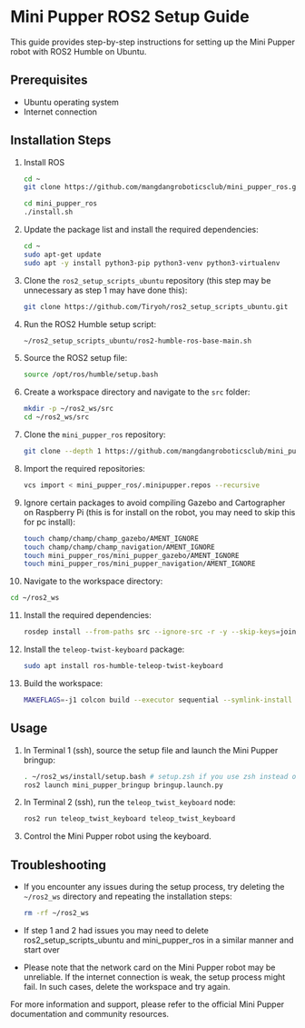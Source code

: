 # Mini Pupper ROS2 Setup Guide

This guide provides step-by-step instructions for setting up the Mini Pupper robot with ROS2 Humble on Ubuntu.

## Prerequisites

- Ubuntu operating system
- Internet connection

## Installation Steps

1. Install ROS
  
    ```bash
    cd ~
    git clone https://github.com/mangdangroboticsclub/mini_pupper_ros.git -b ros2-dev mini_pupper_ros
    ```

    ```bash
    cd mini_pupper_ros
    ./install.sh
    ```

2. Update the package list and install the required dependencies:

   ```bash
   cd ~
   sudo apt-get update
   sudo apt -y install python3-pip python3-venv python3-virtualenv
   ```

3. Clone the `ros2_setup_scripts_ubuntu` repository (this step may be unnecessary as step 1 may have done this):

   ```bash
   git clone https://github.com/Tiryoh/ros2_setup_scripts_ubuntu.git
   ```

4. Run the ROS2 Humble setup script:

   ```bash
   ~/ros2_setup_scripts_ubuntu/ros2-humble-ros-base-main.sh
   ```

5. Source the ROS2 setup file:

   ```bash
   source /opt/ros/humble/setup.bash
   ```

6. Create a workspace directory and navigate to the `src` folder:

   ```bash
   mkdir -p ~/ros2_ws/src
   cd ~/ros2_ws/src
   ```

7. Clone the `mini_pupper_ros` repository:

   ```bash
   git clone --depth 1 https://github.com/mangdangroboticsclub/mini_pupper_ros.git -b ros2-dev mini_pupper_ros
   ```

8. Import the required repositories:

   ```bash
   vcs import < mini_pupper_ros/.minipupper.repos --recursive
   ```

9. Ignore certain packages to avoid compiling Gazebo and Cartographer on Raspberry Pi (this is for install on the robot, you may need to skip this for pc install):

   ```bash
   touch champ/champ/champ_gazebo/AMENT_IGNORE
   touch champ/champ/champ_navigation/AMENT_IGNORE
   touch mini_pupper_ros/mini_pupper_gazebo/AMENT_IGNORE
   touch mini_pupper_ros/mini_pupper_navigation/AMENT_IGNORE
   ```

10. Navigate to the workspace directory:

   ```bash
   cd ~/ros2_ws
   ```

11. Install the required dependencies:

    ```bash
    rosdep install --from-paths src --ignore-src -r -y --skip-keys=joint_state_publisher_gui --skip-keys=rviz2 --skip-keys=gazebo_plugins --skip-keys=velodyne_gazebo_plugins
    ```

12. Install the `teleop-twist-keyboard` package:

    ```bash
    sudo apt install ros-humble-teleop-twist-keyboard
    ```

13. Build the workspace:

    ```bash
    MAKEFLAGS=-j1 colcon build --executor sequential --symlink-install
    ```

## Usage

1. In Terminal 1 (ssh), source the setup file and launch the Mini Pupper bringup:

   ```bash
   . ~/ros2_ws/install/setup.bash # setup.zsh if you use zsh instead of bash
   ros2 launch mini_pupper_bringup bringup.launch.py
   ```

2. In Terminal 2 (ssh), run the `teleop_twist_keyboard` node:

   ```bash
   ros2 run teleop_twist_keyboard teleop_twist_keyboard
   ```

3. Control the Mini Pupper robot using the keyboard.

## Troubleshooting

- If you encounter any issues during the setup process, try deleting the `~/ros2_ws` directory and repeating the installation steps:

  ```bash
  rm -rf ~/ros2_ws
  ```
- If step 1 and 2 had issues you may need to delete ros2_setup_scripts_ubuntu and mini_pupper_ros in a similar manner and start over

- Please note that the network card on the Mini Pupper robot may be unreliable. If the internet connection is weak, the setup process might fail. In such cases, delete the workspace and try again.

For more information and support, please refer to the official Mini Pupper documentation and community resources.
